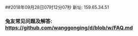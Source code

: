 ##2018年09月28日07时12分07秒 新址: 159.65.34.51
### 兔友常见问题及解答: https://github.com/wanggonging/d/blob/w/FAQ.md
